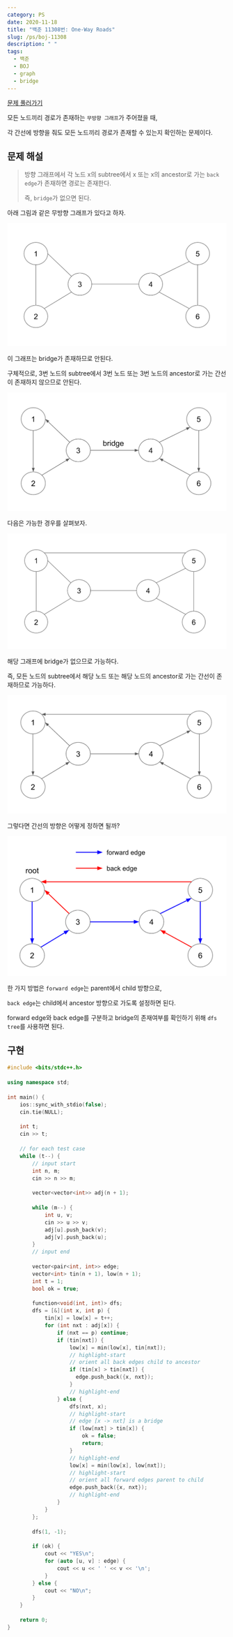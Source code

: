 ```yaml
---
category: PS
date: 2020-11-18
title: "백준 11308번: One-Way Roads"
slug: /ps/boj-11308
description: " "
tags:
  - 백준
  - BOJ
  - graph
  - bridge
---
```


[문제 풀러가기](https://www.acmicpc.net/problem/11308)

모든 노드끼리 경로가 존재하는 `무방향 그래프`가 주어졌을 때,

각 간선에 방향을 줘도 모든 노드끼리 경로가 존재할 수 있는지 확인하는 문제이다.

## 문제 해설

> 방향 그래프에서 각 노드 x의 subtree에서 x 또는 x의 ancestor로 가는 `back edge`가 존재하면 경로는 존재한다.
>
> 즉, `bridge`가 없으면 된다.

아래 그림과 같은 무방향 그래프가 있다고 하자.

![p1](p1.png)

이 그래프는 bridge가 존재하므로 안된다.

구체적으로, 3번 노드의 subtree에서 3번 노드 또는 3번 노드의 ancestor로 가는 간선이 존재하지 않으므로 안된다.

![p2](p2.png)

다음은 가능한 경우를 살펴보자.

![p3](p3.png)

해당 그래프에 bridge가 없으므로 가능하다.

즉, 모든 노드의 subtree에서 해당 노드 또는 해당 노드의 ancestor로 가는 간선이 존재하므로 가능하다.

![p4](p4.png)

그렇다면 간선의 방향은 어떻게 정하면 될까?

![p5](p5.png)

한 가지 방법은 `forward edge`는 parent에서 child 방향으로,

`back edge`는 child에서 ancestor 방향으로 가도록 설정하면 된다.

forward edge와 back edge를 구분하고 bridge의 존재여부를 확인하기 위해 `dfs tree`를 사용하면 된다.

## 구현

```cpp:title=solution.cpp
#include <bits/stdc++.h>

using namespace std;

int main() {
    ios::sync_with_stdio(false);
    cin.tie(NULL);

    int t;
    cin >> t;

    // for each test case
    while (t--) {
        // input start
        int n, m;
        cin >> n >> m;

        vector<vector<int>> adj(n + 1);

        while (m--) {
            int u, v;
            cin >> u >> v;
            adj[u].push_back(v);
            adj[v].push_back(u);
        }
        // input end

        vector<pair<int, int>> edge;
        vector<int> tin(n + 1), low(n + 1);
        int t = 1;
        bool ok = true;

        function<void(int, int)> dfs;
        dfs = [&](int x, int p) {
            tin[x] = low[x] = t++;
            for (int nxt : adj[x]) {
                if (nxt == p) continue;
                if (tin[nxt]) {
                    low[x] = min(low[x], tin[nxt]);
                    // highlight-start
                    // orient all back edges child to ancestor
                    if (tin[x] > tin[nxt]) {
                      edge.push_back({x, nxt});
                    }
                    // highlight-end
                } else {
                    dfs(nxt, x);
                    // highlight-start
                    // edge [x -> nxt] is a bridge
                    if (low[nxt] > tin[x]) {
                        ok = false;
                        return;
                    }
                    // highlight-end
                    low[x] = min(low[x], low[nxt]);
                    // highlight-start
                    // orient all forward edges parent to child
                    edge.push_back({x, nxt});
                    // highlight-end
                }
            }
        };

        dfs(1, -1);

        if (ok) {
            cout << "YES\n";
            for (auto [u, v] : edge) {
                cout << u << ' ' << v << '\n';
            }
        } else {
            cout << "NO\n";
        }
    }

    return 0;
}
```
